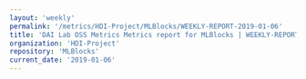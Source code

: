 ```yaml
---
layout: 'weekly'
permalink: '/metrics/HDI-Project/MLBlocks/WEEKLY-REPORT-2019-01-06'
title: 'DAI Lab OSS Metrics Metrics report for MLBlocks | WEEKLY-REPORT-2019-01-06'
organization: 'HDI-Project'
repository: 'MLBlocks'
current_date: '2019-01-06'
---
```


